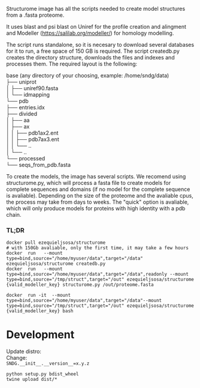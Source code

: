 Structurome image has all the scripts needed to create model structures 
from a .fasta proteome.

It uses blast and psi blast on Uniref for the profile creation and alingment
and Modeller (https://salilab.org/modeller/) for homology modelling.

The script runs standalone, so it is necesary to download several databases
for it to run, a free space of 150 GB is required. The script createdb.py creates the directory structure, downloads 
the files and indexes and processes them. 
The required layout is the following:

base (any directory of your choosing, example: /home/sndg/data)   
├── uniprot  
│     ├── uniref90.fasta  
│     └── idmapping  
└── pdb  
    ├── entries.idx  
    ├── divided  
    │    ├── aa  
    │    ├── ax  
    │    │   ├── pdb1ax2.ent  
    │    │   ├── pdb7ax3.ent  
    │    │   └── ..  
    │    └── ..  
    └── processed  
         └── seqs_from_pdb.fasta      

To create the models, the image has several scripts. We recomend using 
structurome.py, which will process a fasta file to create models for 
complete sequences and domains 
(if no model for the complete sequence is avaliable).
Depending on the size of the proteome and the avaliable cpus, 
the process may take from days to weeks.
The "quick" option is avaliable, which will only produce models 
for proteins with high identity with a pdb chain. 


### TL;DR  
```{r, engine='bash', count_lines}
docker pull ezequieljsosa/structurome 
# with 150Gb avaliable, only the first time, it may take a few hours  
docker  run   --mount type=bind,source="/home/myuser/data",target="/data" ezequieljsosa/structurome createdb.py
docker  run   --mount type=bind,source="/home/myuser/data",target="/data",readonly --mount type=bind,source="/tmp/struct",target="/out" ezequieljsosa/structurome {valid_modeller_key} structurome.py /out/proteome.fasta  

docker  run -it  --mount type=bind,source="/home/myuser/data",target="/data"--mount type=bind,source="/tmp/struct",target="/out" ezequieljsosa/structurome {valid_modeller_key} bash  

```

# Development
Update distro:  
Change:  
```SNDG.__init__.__version__=x.y.z```
```{r, engine='bash', count_lines}
python setup.py bdist_wheel 
twine upload dist/*
```
